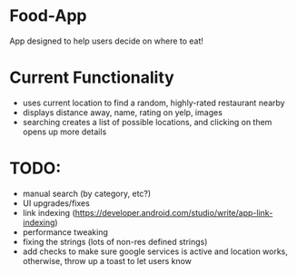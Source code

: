 # Food-App
App designed to help users decide on where to eat!

# Current Functionality
- uses current location to find a random, highly-rated restaurant nearby
- displays distance away, name, rating on yelp, images
- searching creates a list of possible locations, and clicking on them opens up more details

# TODO:
- manual search (by category, etc?)
- UI upgrades/fixes
- link indexing (https://developer.android.com/studio/write/app-link-indexing)
- performance tweaking
- fixing the strings (lots of non-res defined strings)
- add checks to make sure google services is active and location works, otherwise, throw up a toast to let users know
